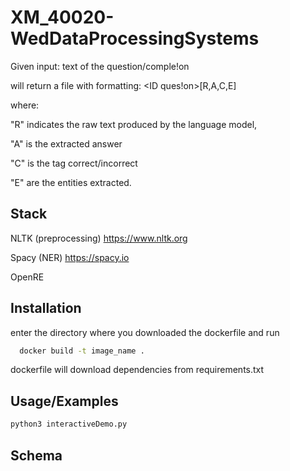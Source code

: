 
# XM_40020-WedDataProcessingSystems

Given input: <ID question><TAB>text of the question/comple!on<newline> 

will return a file with formatting: <ID ques!on><TAB>[R,A,C,E]<answer>

where:

"R" indicates the raw text produced by the language model, 

"A" is the extracted answer

"C" is the tag correct/incorrect

"E" are the entities extracted.


## Stack

NLTK (preprocessing) https://www.nltk.org

Spacy (NER) https://spacy.io

OpenRE
## Installation

enter the directory where you downloaded the dockerfile and run

```bash
  docker build -t image_name . 
```

dockerfile will download dependencies from requirements.txt
## Usage/Examples

```python
python3 interactiveDemo.py
```


## Schema



